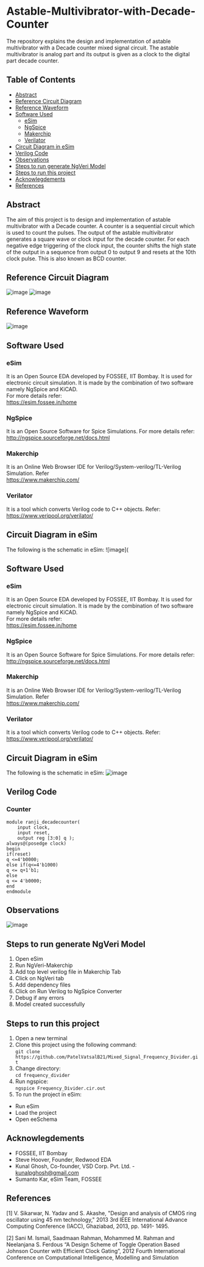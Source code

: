 # Astable-Multivibrator-with-Decade-Counter
The repository explains the design and implementation of astable multivibrator with a Decade counter mixed signal circuit. The astable multivibrator is analog part and its output is given as a clock to the digital part decade counter.

## Table of Contents
- [Abstract](#abstract)
- [Reference Circuit Diagram](#reference-circuit-diagram)
- [Reference Waveform](#reference-waveform)
- [Software Used](#software-used)
  * [eSim](#esim)
  * [NgSpice](#ngspice)
  * [Makerchip](#makerchip)
  * [Verilator](#verilator)
- [Circuit Diagram in eSim](#circuit-diagram-in-esim)
- [Verilog Code](#verilog-code)
- [Observations](#observations)
- [Steps to run generate NgVeri Model](#steps-to-run-generate-ngveri-model)
- [Steps to run this project](#steps-to-run-this-project)
- [Acknowlegdements](#acknowlegdements)
- [References](#references)

## Abstract
The aim of this project is to design and implementation of astable multivibrator with a Decade counter. A counter is a sequential circuit which is used to count the pulses. The output of the astable multivibrator generates a square wave or clock input for the decade counter. For each negative edge triggering of the clock input, the counter shifts the high state of the output in a sequence from output 0 to output 9 and resets at the 10th clock pulse. This is also known as BCD counter.

## Reference Circuit Diagram
![image](https://github.com/Ranji1226/Astable-Multivibrator-with-Decade-Counter/blob/main/Reference%20diagram/IMG20220228204722.jpg)
![image](https://github.com/Ranji1226/Astable-Multivibrator-with-Decade-Counter/blob/main/Reference%20diagram/IMG20220228204730.jpg)
## Reference Waveform
![image](https://github.com/Ranji1226/Astable-Multivibrator-with-Decade-Counter/blob/main/Reference%20diagram/IMG20220228204743.jpg)

## Software Used
### eSim
It is an Open Source EDA developed by FOSSEE, IIT Bombay. It is used for electronic circuit simulation. It is made by the combination of two software namely NgSpice and KiCAD.
</br>
For more details refer:
</br>
https://esim.fossee.in/home
### NgSpice
It is an Open Source Software for Spice Simulations. For more details refer:
</br>
http://ngspice.sourceforge.net/docs.html
### Makerchip
It is an Online Web Browser IDE for Verilog/System-verilog/TL-Verilog Simulation. Refer
</br> https://www.makerchip.com/
### Verilator
It is a tool which converts Verilog code to C++ objects. Refer:
https://www.veripool.org/verilator/

## Circuit Diagram in eSim
The following is the schematic in eSim:
![image](
## Software Used
### eSim
It is an Open Source EDA developed by FOSSEE, IIT Bombay. It is used for electronic circuit simulation. It is made by the combination of two software namely NgSpice and KiCAD.
</br>
For more details refer:
</br>
https://esim.fossee.in/home
### NgSpice
It is an Open Source Software for Spice Simulations. For more details refer:
</br>
http://ngspice.sourceforge.net/docs.html
### Makerchip
It is an Online Web Browser IDE for Verilog/System-verilog/TL-Verilog Simulation. Refer
</br> https://www.makerchip.com/
### Verilator
It is a tool which converts Verilog code to C++ objects. Refer:
https://www.veripool.org/verilator/

## Circuit Diagram in eSim
The following is the schematic in eSim:
![image](https://github.com/Ganapathi28/4-bit-Johnson-Counter-with-ring-oscillator/blob/main/Simulation%20Results/circuitdiagram.jpg)

## Verilog Code
### Counter

```
module ranji_decadecounter(
    input clock,
    input reset,
    output reg [3:0] q );
always@(posedge clock)
begin
if(reset)
q <=4'b0000;
else if(q<=4'b1000)
q <= q+1'b1;
else
q <= 4'b0000;
end
endmodule

```
## Observations
![image](https://github.com/Ganapathi28/4-bit-Johnson-Counter-with-ring-oscillator/blob/main/Simulation%20Results/Final%20Output.jpg)

## Steps to run generate NgVeri Model
1. Open eSim
2. Run NgVeri-Makerchip 
3. Add top level verilog file in Makerchip Tab
4. Click on NgVeri tab
5. Add dependency files
6. Click on Run Verilog to NgSpice Converter
7. Debug if any errors
8. Model created successfully

## Steps to run this project
1. Open a new terminal
2. Clone this project using the following command:</br>
```git clone https://github.com/PatelVatsalB21/Mixed_Signal_Frequency_Divider.git ```</br>
3. Change directory:</br>
```cd frequency_divider```</br>
4. Run ngspice:</br>
```ngspice Frequency_Divider.cir.out```</br>
5. To run the project in eSim:

  - Run eSim</br>
  - Load the project</br>
  - Open eeSchema</br>

## Acknowlegdements
- FOSSEE, IIT Bombay
- Steve Hoover, Founder, Redwood EDA
- Kunal Ghosh, Co-founder, VSD Corp. Pvt. Ltd. - kunalpghosh@gmail.com
- Sumanto Kar, eSim Team, FOSSEE

## References
[1] V. Sikarwar, N. Yadav and S. Akashe, "Design and analysis of CMOS ring oscillator using 45 nm technology," 2013 3rd IEEE International Advance Computing Conference (IACC), Ghaziabad, 2013, pp. 1491- 1495.

[2] Sani M. Ismail, Saadmaan Rahman, Mohammed M. Rahman and Neelanjana S. Ferdous
“A Design Scheme of Toggle Operation Based Johnson Counter with Efficient Clock Gating”, 2012 Fourth International Conference on Computational Intelligence, Modelling and Simulation
